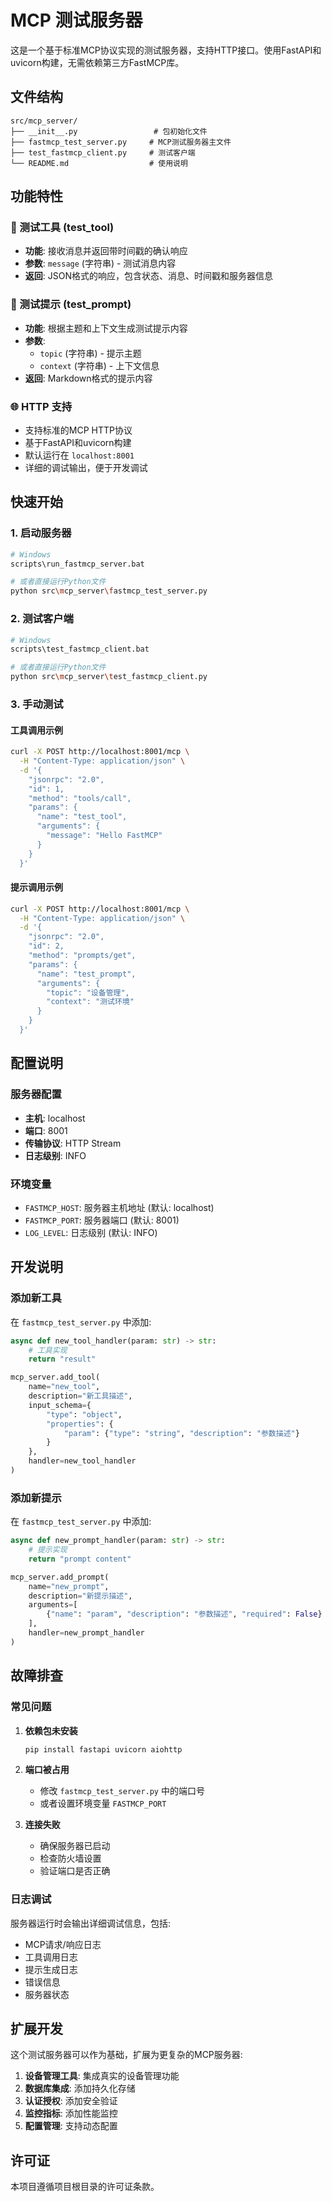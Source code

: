 # MCP 测试服务器

这是一个基于标准MCP协议实现的测试服务器，支持HTTP接口。使用FastAPI和uvicorn构建，无需依赖第三方FastMCP库。

## 文件结构

```
src/mcp_server/
├── __init__.py                 # 包初始化文件
├── fastmcp_test_server.py     # MCP测试服务器主文件
├── test_fastmcp_client.py     # 测试客户端
└── README.md                  # 使用说明
```

## 功能特性

### 🔧 测试工具 (test_tool)
- **功能**: 接收消息并返回带时间戳的确认响应
- **参数**: `message` (字符串) - 测试消息内容
- **返回**: JSON格式的响应，包含状态、消息、时间戳和服务器信息

### 💬 测试提示 (test_prompt)
- **功能**: 根据主题和上下文生成测试提示内容
- **参数**: 
  - `topic` (字符串) - 提示主题
  - `context` (字符串) - 上下文信息
- **返回**: Markdown格式的提示内容

### 🌐 HTTP 支持
- 支持标准的MCP HTTP协议
- 基于FastAPI和uvicorn构建
- 默认运行在 `localhost:8001`
- 详细的调试输出，便于开发调试

## 快速开始

### 1. 启动服务器
```bash
# Windows
scripts\run_fastmcp_server.bat

# 或者直接运行Python文件
python src\mcp_server\fastmcp_test_server.py
```

### 2. 测试客户端
```bash
# Windows
scripts\test_fastmcp_client.bat

# 或者直接运行Python文件
python src\mcp_server\test_fastmcp_client.py
```

### 3. 手动测试

#### 工具调用示例
```bash
curl -X POST http://localhost:8001/mcp \
  -H "Content-Type: application/json" \
  -d '{
    "jsonrpc": "2.0",
    "id": 1,
    "method": "tools/call",
    "params": {
      "name": "test_tool",
      "arguments": {
        "message": "Hello FastMCP"
      }
    }
  }'
```

#### 提示调用示例
```bash
curl -X POST http://localhost:8001/mcp \
  -H "Content-Type: application/json" \
  -d '{
    "jsonrpc": "2.0",
    "id": 2,
    "method": "prompts/get",
    "params": {
      "name": "test_prompt",
      "arguments": {
        "topic": "设备管理",
        "context": "测试环境"
      }
    }
  }'
```

## 配置说明

### 服务器配置
- **主机**: localhost
- **端口**: 8001
- **传输协议**: HTTP Stream
- **日志级别**: INFO

### 环境变量
- `FASTMCP_HOST`: 服务器主机地址 (默认: localhost)
- `FASTMCP_PORT`: 服务器端口 (默认: 8001)
- `LOG_LEVEL`: 日志级别 (默认: INFO)

## 开发说明

### 添加新工具
在 `fastmcp_test_server.py` 中添加:

```python
async def new_tool_handler(param: str) -> str:
    # 工具实现
    return "result"

mcp_server.add_tool(
    name="new_tool",
    description="新工具描述",
    input_schema={
        "type": "object",
        "properties": {
            "param": {"type": "string", "description": "参数描述"}
        }
    },
    handler=new_tool_handler
)
```

### 添加新提示
在 `fastmcp_test_server.py` 中添加:

```python
async def new_prompt_handler(param: str) -> str:
    # 提示实现
    return "prompt content"

mcp_server.add_prompt(
    name="new_prompt",
    description="新提示描述",
    arguments=[
        {"name": "param", "description": "参数描述", "required": False}
    ],
    handler=new_prompt_handler
)
```

## 故障排查

### 常见问题

1. **依赖包未安装**
   ```bash
   pip install fastapi uvicorn aiohttp
   ```

2. **端口被占用**
   - 修改 `fastmcp_test_server.py` 中的端口号
   - 或者设置环境变量 `FASTMCP_PORT`

3. **连接失败**
   - 确保服务器已启动
   - 检查防火墙设置
   - 验证端口是否正确

### 日志调试
服务器运行时会输出详细调试信息，包括:
- MCP请求/响应日志
- 工具调用日志
- 提示生成日志
- 错误信息
- 服务器状态

## 扩展开发

这个测试服务器可以作为基础，扩展为更复杂的MCP服务器:

1. **设备管理工具**: 集成真实的设备管理功能
2. **数据库集成**: 添加持久化存储
3. **认证授权**: 添加安全验证
4. **监控指标**: 添加性能监控
5. **配置管理**: 支持动态配置

## 许可证

本项目遵循项目根目录的许可证条款。
